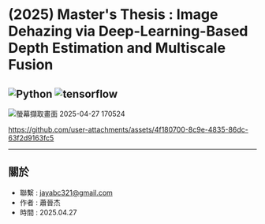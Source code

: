 # (2025) Master's Thesis : Image Dehazing via Deep-Learning-Based Depth Estimation and Multiscale Fusion
![Python](https://img.shields.io/badge/python-3.6.13-blue)
![tensorflow](https://img.shields.io/badge/tensorflow-2.1.0-green)
---

![螢幕擷取畫面 2025-04-27 170524](https://github.com/user-attachments/assets/a57ebb50-ef2b-4039-8fa0-78fd5e779e75)





https://github.com/user-attachments/assets/4f180700-8c9e-4835-86dc-63f2d9163fc5











---
關於
---

- 聯繫 : jayabc321@gmail.com
- 作者 : 蕭晉杰
- 時間 : 2025.04.27
